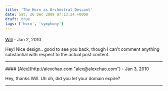 ```yaml
---
title: 'The Horn as Orchestral Descant'
date: Sat, 26 Dec 2009 07:13:24 +0000
draft: true
tags: ['horn', 'symphony']
---
```



#### 
[Will](http://willchou.com "fatwillc@gmail.com") - <time datetime="2010-01-05 18:42:21">Jan 2, 2010</time>

Hey! Nice design.. good to see you back, though I can't comment anything substantial with respect to the actual post content.
<hr />
#### 
[Alex](http://alexchao.com "alex@alexchao.com") - <time datetime="2010-01-06 13:39:06">Jan 3, 2010</time>

Hey, thanks Will. Uh oh, did you let your domain expire?
<hr />

